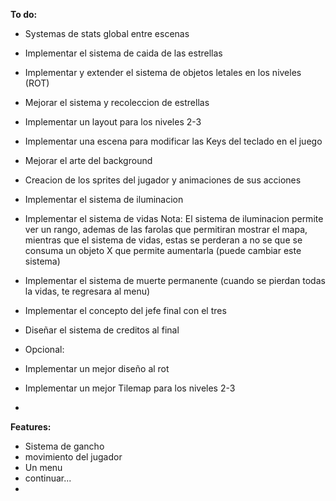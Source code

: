 **To do:**

- Systemas de stats global entre escenas
- Implementar el sistema de caida de las estrellas
- Implementar y extender el sistema de objetos letales en los niveles (ROT)
- Mejorar el sistema y recoleccion de estrellas
- Implementar un layout para los niveles 2-3
- Implementar una escena para modificar las Keys del teclado en el juego
- Mejorar el arte del background
- Creacion de los sprites del jugador y animaciones de sus acciones
- Implementar el sistema de iluminacion
- Implementar el sistema de vidas
  Nota: El sistema de iluminacion permite ver un rango, ademas de las farolas que permitiran mostrar el mapa, mientras que el sistema de vidas, estas se perderan a no se que se consuma un objeto X que permite aumentarla (puede cambiar este sistema)
- Implementar el sistema de muerte permanente (cuando se pierdan todas la vidas, te regresara al menu)
- Implementar el concepto del jefe final con el tres
- Diseñar el sistema de creditos al final

- Opcional:
- Implementar un mejor diseño al rot
- Implementar un mejor Tilemap para los niveles 2-3
- 


**Features:**
- Sistema de gancho
- movimiento del jugador
- Un menu
- continuar...
- 

